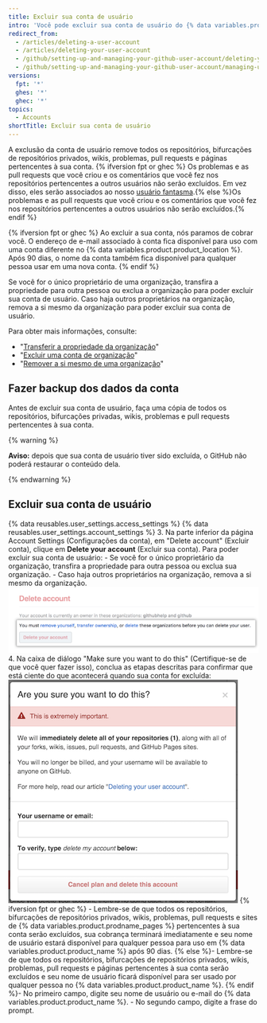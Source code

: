 ```yaml
---
title: Excluir sua conta de usuário
intro: 'Você pode excluir sua conta de usuário do {% data variables.product.product_name %} a qualquer momento.'
redirect_from:
  - /articles/deleting-a-user-account
  - /articles/deleting-your-user-account
  - /github/setting-up-and-managing-your-github-user-account/deleting-your-user-account
  - /github/setting-up-and-managing-your-github-user-account/managing-user-account-settings/deleting-your-user-account
versions:
  fpt: '*'
  ghes: '*'
  ghec: '*'
topics:
  - Accounts
shortTitle: Excluir sua conta de usuário
---
```


A exclusão da conta de usuário remove todos os repositórios, bifurcações de repositórios privados, wikis, problemas, pull requests e páginas pertencentes à sua conta. {% ifversion fpt or ghec %} Os problemas e as pull requests que você criou e os comentários que você fez nos repositórios pertencentes a outros usuários não serão excluídos. Em vez disso, eles serão associados ao nosso [usuário fantasma](https://github.com/ghost).{% else %}Os problemas e as pull requests que você criou e os comentários que você fez nos repositórios pertencentes a outros usuários não serão excluídos.{% endif %}

{% ifversion fpt or ghec %} Ao excluir a sua conta, nós paramos de cobrar você. O endereço de e-mail associado à conta fica disponível para uso com uma conta diferente no {% data variables.product.product_location %}. Após 90 dias, o nome da conta também fica disponível para qualquer pessoa usar em uma nova conta. {% endif %}

Se você for o único proprietário de uma organização, transfira a propriedade para outra pessoa ou exclua a organização para poder excluir sua conta de usuário. Caso haja outros proprietários na organização, remova a si mesmo da organização para poder excluir sua conta de usuário.

Para obter mais informações, consulte:
- "[Transferir a propriedade da organização](/articles/transferring-organization-ownership)"
- "[Excluir uma conta de organização](/articles/deleting-an-organization-account)"
- "[Remover a si mesmo de uma organização](/articles/removing-yourself-from-an-organization/)"

## Fazer backup dos dados da conta

Antes de excluir sua conta de usuário, faça uma cópia de todos os repositórios, bifurcações privadas, wikis, problemas e pull requests pertencentes à sua conta.

{% warning %}

**Aviso:** depois que sua conta de usuário tiver sido excluída, o GitHub não poderá restaurar o conteúdo dela.

{% endwarning %}

## Excluir sua conta de usuário

{% data reusables.user_settings.access_settings %}
{% data reusables.user_settings.account_settings %}
3. Na parte inferior da página Account Settings (Configurações da conta), em "Delete account" (Excluir conta), clique em **Delete your account** (Excluir sua conta). Para poder excluir sua conta de usuário:
    - Se você for o único proprietário da organização, transfira a propriedade para outra pessoa ou exclua sua organização.
    - Caso haja outros proprietários na organização, remova a si mesmo da organização. ![Botão Account deletion (Exclusão de conta)](/assets/images/help/settings/settings-account-delete.png)
4. Na caixa de diálogo "Make sure you want to do this" (Certifique-se de que você quer fazer isso), conclua as etapas descritas para confirmar que está ciente do que acontecerá quando sua conta for excluída: ![Caixa de diálogo de confirmação Delete account (Excluir conta)](/assets/images/help/settings/settings-account-deleteconfirm.png)
  {% ifversion fpt or ghec %} - Lembre-se de que todos os repositórios, bifurcações de repositórios privados, wikis, problemas, pull requests e sites de {% data variables.product.prodname_pages %} pertencentes à sua conta serão excluídos, sua cobrança terminará imediatamente e seu nome de usuário estará disponível para qualquer pessoa para uso em {% data variables.product.product_name %} após 90 dias.
  {% else %}- Lembre-se de que todos os repositórios, bifurcações de repositórios privados, wikis, problemas, pull requests e páginas pertencentes à sua conta serão excluídos e seu nome de usuário ficará disponível para ser usado por qualquer pessoa no {% data variables.product.product_name %}.
  {% endif %}- No primeiro campo, digite seu nome de usuário ou e-mail do {% data variables.product.product_name %}.
    - No segundo campo, digite a frase do prompt.
